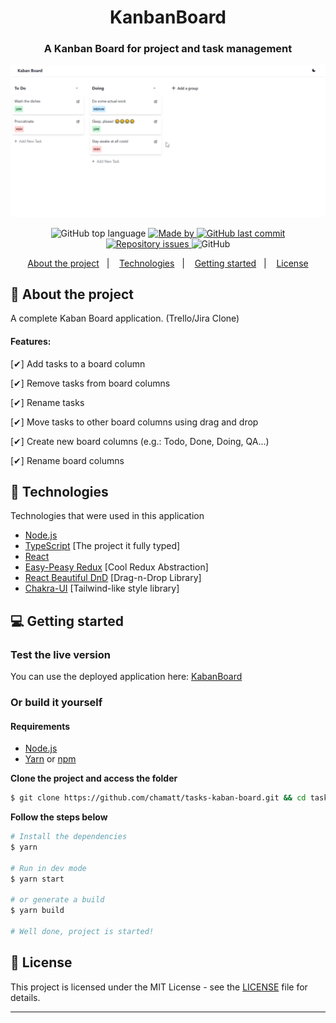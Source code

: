 <h1 align="center">
  KanbanBoard
</h1>

<h3 align="center">
  A Kanban Board for project and task management
</h3>

![](kanbanboard.gif)

<p align="center">
  <img alt="GitHub top language" src="https://img.shields.io/github/languages/top/chamatt/tasks-kaban-board?color=%23FF9000">

  <a href="https://www.linkedin.com/in/matheus-vicente-d-190001b2/" target="_blank" rel="noopener noreferrer">
    <img alt="Made by" src="https://img.shields.io/badge/made%20by-chamatt-%23FF9000">
  </a>

  <a href="https://github.com/chamatt/tasks-kaban-board/commits/master">
    <img alt="GitHub last commit" src="https://img.shields.io/github/last-commit/chamatt/tasks-kaban-board?color=%23FF9000">
  </a>

  <a href="https://github.com/chamatt/tasks-kaban-board/issues">
    <img alt="Repository issues" src="https://img.shields.io/github/issues/chamatt/tasks-kaban-board?color=%23FF9000">
  </a>

  <img alt="GitHub" src="https://img.shields.io/github/license/chamatt/tasks-kaban-board?color=%23FF9000">
</p>


<p align="center">
  <a href="#%EF%B8%8F-about-the-project">About the project</a>&nbsp;&nbsp;&nbsp;|&nbsp;&nbsp;&nbsp;
  <a href="#-technologies">Technologies</a>&nbsp;&nbsp;&nbsp;|&nbsp;&nbsp;&nbsp;
  <a href="#-getting-started">Getting started</a>&nbsp;&nbsp;&nbsp;|&nbsp;&nbsp;&nbsp;
  <a href="#-license">License</a>
</p>

## 📔 About the project

A complete Kaban Board application. (Trello/Jira Clone)

#### Features:

[✔] Add tasks to a board column

[✔] Remove tasks from board columns

[✔] Rename tasks

[✔] Move tasks to other board columns using drag and drop

[✔] Create new board columns (e.g.: Todo, Done, Doing, QA...)

[✔] Rename board columns

## 🚀 Technologies

Technologies that were used in this application

- [Node.js](https://nodejs.org/en/)
- [TypeScript](https://www.typescriptlang.org/) [The project it fully typed]
- [React](https://reactjs.org)
- [Easy-Peasy Redux](https://github.com/ctrlplusb/easy-peasy) [Cool Redux Abstraction]
- [React Beautiful DnD](https://github.com/atlassian/react-beautiful-dnd) [Drag-n-Drop Library]
- [Chakra-UI](https://chakra-ui.com/) [Tailwind-like style library]

## 💻 Getting started

### Test the live version

You can use the deployed application here: [KabanBoard](https://chamatt.github.io/KanbanBoard/)

### Or build it yourself

#### Requirements

- [Node.js](https://nodejs.org/en/)
- [Yarn](https://classic.yarnpkg.com/) or [npm](https://www.npmjs.com/)

**Clone the project and access the folder**

```bash
$ git clone https://github.com/chamatt/tasks-kaban-board.git && cd tasks-kaban-board
```

**Follow the steps below**

```bash
# Install the dependencies
$ yarn

# Run in dev mode
$ yarn start

# or generate a build
$ yarn build

# Well done, project is started!
```

## 📝 License

This project is licensed under the MIT License - see the [LICENSE](LICENSE) file for details.

---
